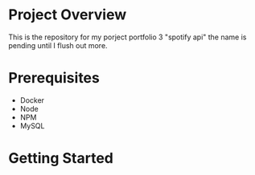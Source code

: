 # Project Overview

This is the repository for my porject portfolio 3 "spotify api" the name is pending until I flush out more.

# Prerequisites

- Docker 
- Node
- NPM
- MySQL

# Getting Started
